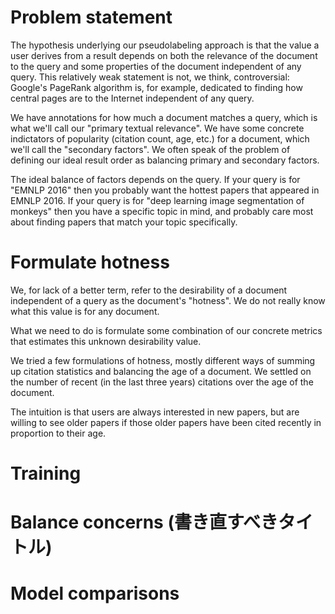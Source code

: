 
# Problem statement

The hypothesis underlying our pseudolabeling approach
is that the value a user derives from a result depends 
on both the relevance of the document to the query
and some properties of the document independent of any query.
This relatively weak statement is not, we think, controversial:
Google's PageRank algorithm is, for example, 
dedicated to finding how central pages are to the Internet
independent of any query.

We have annotations for how much a document matches a query,
which is what we'll call our "primary textual relevance".
We have some concrete indictators of popularity
(citation count, age, etc.)
for a document, which we'll call the "secondary factors".
We often speak of the problem of defining our ideal result order
as balancing primary and secondary factors.

The ideal balance of factors depends on the query.
If your query is for "EMNLP 2016"
then you probably want the hottest papers
that appeared in EMNLP 2016.
If your query is for "deep learning image segmentation of monkeys"
then you have a specific topic in mind,
and probably care most about finding papers that match your topic specifically.

# Formulate hotness

We, for lack of a better term, 
refer to the desirability of a document independent of a query
as the document's "hotness".
We do not really know what this value is for any document.
<!-- Click metrics, how we can't use them? -->
What we need to do is formulate some combination of our concrete metrics
that estimates this unknown desirability value.

We tried a few formulations of hotness,
mostly different ways of summing up citation statistics 
and balancing the age of a document.
We settled on 
the number of recent (in the last three years) citations 
over the age of the document.
<!-- The formula, typeset nicely -->
The intuition is that users are always interested in new papers,
but are willing to see older papers
if those older papers have been cited recently in proportion to their age.

# Training



# Balance concerns (書き直すべきタイトル)
# Model comparisons
